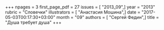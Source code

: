 +++
npages = 3
first_page_pdf = 27
issues = [ "2013_09",]
year = "2013"
rubric = "Словечки"
illustrators = [ "Анастасия Мошина",]
date = "2017-05-03T00:17:30+03:00"
month = "09"
authors = [ "Сергей Федин",]
title = "Душа требует душа"
+++
